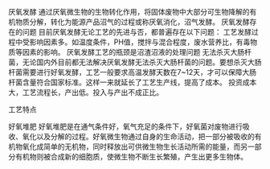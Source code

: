 厌氧发酵
 通过厌氧微生物的生物转化作用，将固体废物中大部分可生物降解的有机物质分解，转化为能源产品沼气的过程或称厌氧消化，沼气发酵。
 厌氧发酵存在的问题
  目前厌氧发酵无论工艺的先进与否，都普遍存在以下问题：
  工艺发酵过程中受影响因素多。如温度条件，PH值，搅拌与混合程度，废水营养比，有毒物质等因素的影响。
  厌氧发酵工艺的瓶颈是沼渣沼液的处理问题
  无法杀灭大肠杆菌，无论国内外目前都无法解决厌氧发酵无法杀灭大肠杆菌的问题。要想杀灭大肠杆菌需要进行好氧发酵，工艺一般要求高温发酵天数在7~12天，才可以保障大肠杆菌含量符合国家标准。这样一来就延长了工艺生产线，提高了成本。
  投资成本大，工艺流程长，产出低。投入与产出不成正比。
 
 工艺特点
 
好氧堆肥
 好氧堆肥是在通气条件好，氧气充足的条件下，好氧菌对废物进行吸收、氧化以及分解的过程。好氧微生物通过自身的生命活动，把一部分被吸收的有机物氧化成简单的无机物，同时释放出可供微生物生长活动所需的能量，而另一部分有机物则被合成新的细胞质，使微生物不断生长繁殖，产生出更多生物体。
 

